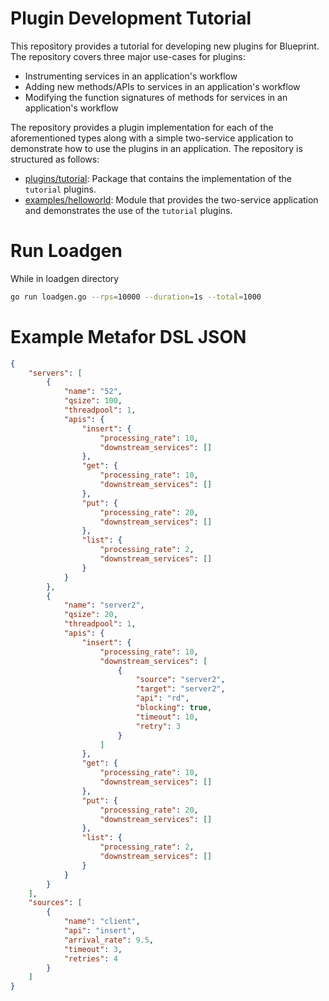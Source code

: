 # Plugin Development Tutorial

This repository provides a tutorial for developing new plugins for Blueprint. The repository covers three major use-cases for plugins:

+ Instrumenting services in an application's workflow
+ Adding new methods/APIs to services in an application's workflow
+ Modifying the function signatures of methods for services in an application's workflow

The repository provides a plugin implementation for each of the aforementioned types along with a simple two-service application to demonstrate how to use the plugins in an application. The repository is structured as follows:

+ [plugins/tutorial](plugins/tutorial): Package that contains the implementation of the `tutorial` plugins.
+ [examples/helloworld](examples/helloworld): Module that provides the two-service application and demonstrates the use of the `tutorial` plugins.


# Run Loadgen

While in loadgen directory

```sh
go run loadgen.go --rps=10000 --duration=1s --total=1000

```

# Example Metafor DSL JSON

```json
{
    "servers": [
        {
            "name": "52",
            "qsize": 100,
            "threadpool": 1,
            "apis": {
                "insert": {
                    "processing_rate": 10,
                    "downstream_services": []
                },
                "get": {
                    "processing_rate": 10,
                    "downstream_services": []
                },
                "put": {
                    "processing_rate": 20,
                    "downstream_services": []
                },
                "list": {
                    "processing_rate": 2,
                    "downstream_services": []
                }
            }
        },
        {
            "name": "server2",
            "qsize": 20,
            "threadpool": 1,
            "apis": {
                "insert": {
                    "processing_rate": 10,
                    "downstream_services": [
                        {
                            "source": "server2",
                            "target": "server2",
                            "api": "rd",
                            "blocking": true,
                            "timeout": 10,
                            "retry": 3
                        }
                    ]
                },
                "get": {
                    "processing_rate": 10,
                    "downstream_services": []
                },
                "put": {
                    "processing_rate": 20,
                    "downstream_services": []
                },
                "list": {
                    "processing_rate": 2,
                    "downstream_services": []
                }
            }
        }
    ],
    "sources": [
        {
            "name": "client",
            "api": "insert",
            "arrival_rate": 9.5,
            "timeout": 3,
            "retries": 4
        }
    ]
}
```
